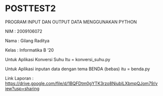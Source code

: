 # POSTTEST2
PROGRAM INPUT DAN OUTPUT DATA MENGGUNAKAN PYTHON

NIM 	: 2009106072

Nama 	: Gilang Raditya

Kelas	: Informatika B ‘20

Untuk Aplikasi Konversi Suhu Itu = konversi_suhu.py

Untuk Aplikasi inputan data dengan tema BENDA (bebas) itu = benda.py

Link Laporan : https://drive.google.com/file/d/1BQFDtm0gYTK3rzo8NiublLXbmpQJom79/view?usp=sharing
